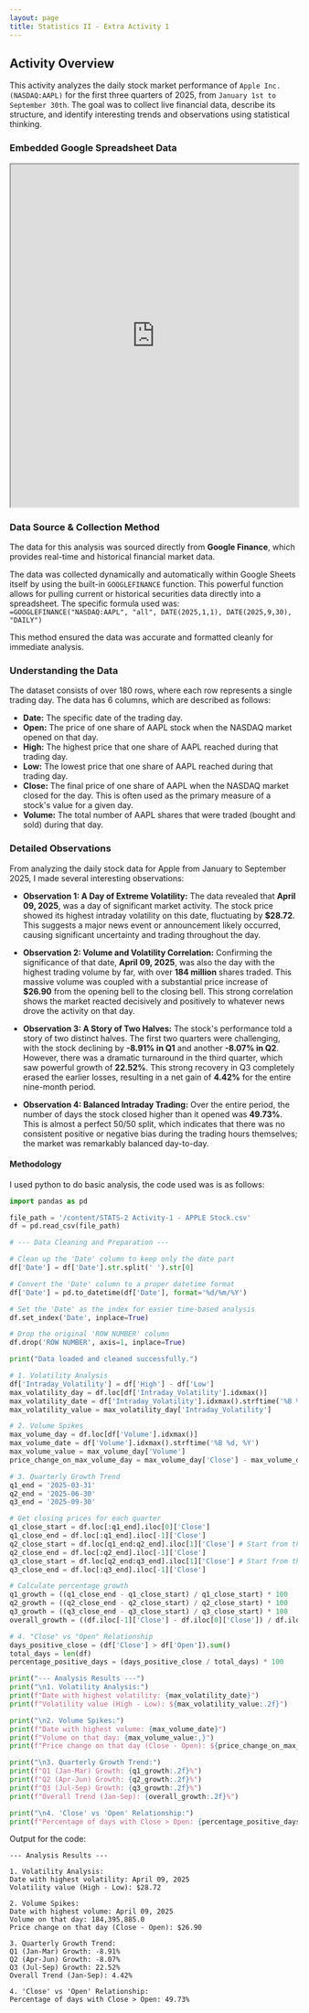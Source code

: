```yaml
---
layout: page
title: Statistics II - Extra Activity 1
---
```


## Activity Overview

This activity analyzes the daily stock market performance of `Apple Inc. (NASDAQ:AAPL)` for the first three quarters of 2025, from `January 1st to September 30th`. The goal was to collect live financial data, describe its structure, and identify interesting trends and observations using statistical thinking.

### Embedded Google Spreadsheet Data

  <iframe 
  src="https://docs.google.com/spreadsheets/d/e/2PACX-1vRlvO0dONIOQ7CPztptd-qQ8xMKF4c6z88a8Ku6E_coDJwd_k86V_9trJeUB_MUdi1LzF0c5Z9d7GyP/pubhtml?widget=true&amp;headers=false"
  width="100%" 
  height="600"></iframe>

### Data Source & Collection Method

The data for this analysis was sourced directly from **Google Finance**, which provides real-time and historical financial market data.

The data was collected dynamically and automatically within Google Sheets itself by using the built-in `GOOGLEFINANCE` function. This powerful function allows for pulling current or historical securities data directly into a spreadsheet. The specific formula used was:
`=GOOGLEFINANCE("NASDAQ:AAPL", "all", DATE(2025,1,1), DATE(2025,9,30), "DAILY")`

This method ensured the data was accurate and formatted cleanly for immediate analysis.

### Understanding the Data

The dataset consists of over 180 rows, where each row represents a single trading day. The data has 6 columns, which are described as follows:

  * **Date:** The specific date of the trading day.
  * **Open:** The price of one share of AAPL stock when the NASDAQ market opened on that day.
  * **High:** The highest price that one share of AAPL reached during that trading day.
  * **Low:** The lowest price that one share of AAPL reached during that trading day.
  * **Close:** The final price of one share of AAPL when the NASDAQ market closed for the day. This is often used as the primary measure of a stock's value for a given day.
  * **Volume:** The total number of AAPL shares that were traded (bought and sold) during that day.

### Detailed Observations

From analyzing the daily stock data for Apple from January to September 2025, I made several interesting observations:

* **Observation 1: A Day of Extreme Volatility:** The data revealed that **April 09, 2025**, was a day of significant market activity. The stock price showed its highest intraday volatility on this date, fluctuating by **$28.72**. This suggests a major news event or announcement likely occurred, causing significant uncertainty and trading throughout the day.

* **Observation 2: Volume and Volatility Correlation:** Confirming the significance of that date, **April 09, 2025**, was also the day with the highest trading volume by far, with over **184 million** shares traded. This massive volume was coupled with a substantial price increase of **$26.90** from the opening bell to the closing bell. This strong correlation shows the market reacted decisively and positively to whatever news drove the activity on that day.

* **Observation 3: A Story of Two Halves:** The stock's performance told a story of two distinct halves. The first two quarters were challenging, with the stock declining by **-8.91% in Q1** and another **-8.07% in Q2**. However, there was a dramatic turnaround in the third quarter, which saw powerful growth of **22.52%**. This strong recovery in Q3 completely erased the earlier losses, resulting in a net gain of **4.42%** for the entire nine-month period.

* **Observation 4: Balanced Intraday Trading:** Over the entire period, the number of days the stock closed higher than it opened was **49.73%**. This is almost a perfect 50/50 split, which indicates that there was no consistent positive or negative bias during the trading hours themselves; the market was remarkably balanced day-to-day.

#### Methodology

I used python to do basic analysis, the code used was is as follows:

```python
import pandas as pd

file_path = '/content/STATS-2 Activity-1 - APPLE Stock.csv'
df = pd.read_csv(file_path)

# --- Data Cleaning and Preparation ---

# Clean up the 'Date' column to keep only the date part
df['Date'] = df['Date'].str.split(' ').str[0]

# Convert the 'Date' column to a proper datetime format
df['Date'] = pd.to_datetime(df['Date'], format='%d/%m/%Y')

# Set the 'Date' as the index for easier time-based analysis
df.set_index('Date', inplace=True)

# Drop the original 'ROW NUMBER' column
df.drop('ROW NUMBER', axis=1, inplace=True)

print("Data loaded and cleaned successfully.")

# 1. Volatility Analysis
df['Intraday_Volatility'] = df['High'] - df['Low']
max_volatility_day = df.loc[df['Intraday_Volatility'].idxmax()]
max_volatility_date = df['Intraday_Volatility'].idxmax().strftime('%B %d, %Y')
max_volatility_value = max_volatility_day['Intraday_Volatility']

# 2. Volume Spikes
max_volume_day = df.loc[df['Volume'].idxmax()]
max_volume_date = df['Volume'].idxmax().strftime('%B %d, %Y')
max_volume_value = max_volume_day['Volume']
price_change_on_max_volume_day = max_volume_day['Close'] - max_volume_day['Open']

# 3. Quarterly Growth Trend
q1_end = '2025-03-31'
q2_end = '2025-06-30'
q3_end = '2025-09-30'

# Get closing prices for each quarter
q1_close_start = df.loc[:q1_end].iloc[0]['Close']
q1_close_end = df.loc[:q1_end].iloc[-1]['Close']
q2_close_start = df.loc[q1_end:q2_end].iloc[1]['Close'] # Start from the next day
q2_close_end = df.loc[:q2_end].iloc[-1]['Close']
q3_close_start = df.loc[q2_end:q3_end].iloc[1]['Close'] # Start from the next day
q3_close_end = df.loc[:q3_end].iloc[-1]['Close']

# Calculate percentage growth
q1_growth = ((q1_close_end - q1_close_start) / q1_close_start) * 100
q2_growth = ((q2_close_end - q2_close_start) / q2_close_start) * 100
q3_growth = ((q3_close_end - q3_close_start) / q3_close_start) * 100
overall_growth = ((df.iloc[-1]['Close'] - df.iloc[0]['Close']) / df.iloc[0]['Close']) * 100

# 4. "Close" vs "Open" Relationship
days_positive_close = (df['Close'] > df['Open']).sum()
total_days = len(df)
percentage_positive_days = (days_positive_close / total_days) * 100

print("--- Analysis Results ---")
print("\n1. Volatility Analysis:")
print(f"Date with highest volatility: {max_volatility_date}")
print(f"Volatility value (High - Low): ${max_volatility_value:.2f}")

print("\n2. Volume Spikes:")
print(f"Date with highest volume: {max_volume_date}")
print(f"Volume on that day: {max_volume_value:,}")
print(f"Price change on that day (Close - Open): ${price_change_on_max_volume_day:.2f}")

print("\n3. Quarterly Growth Trend:")
print(f"Q1 (Jan-Mar) Growth: {q1_growth:.2f}%")
print(f"Q2 (Apr-Jun) Growth: {q2_growth:.2f}%")
print(f"Q3 (Jul-Sep) Growth: {q3_growth:.2f}%")
print(f"Overall Trend (Jan-Sep): {overall_growth:.2f}%")

print("\n4. 'Close' vs 'Open' Relationship:")
print(f"Percentage of days with Close > Open: {percentage_positive_days:.2f}%")
```

Output for the code:

```
--- Analysis Results ---

1. Volatility Analysis:
Date with highest volatility: April 09, 2025
Volatility value (High - Low): $28.72

2. Volume Spikes:
Date with highest volume: April 09, 2025
Volume on that day: 184,395,885.0
Price change on that day (Close - Open): $26.90

3. Quarterly Growth Trend:
Q1 (Jan-Mar) Growth: -8.91%
Q2 (Apr-Jun) Growth: -8.07%
Q3 (Jul-Sep) Growth: 22.52%
Overall Trend (Jan-Sep): 4.42%

4. 'Close' vs 'Open' Relationship:
Percentage of days with Close > Open: 49.73%
```
